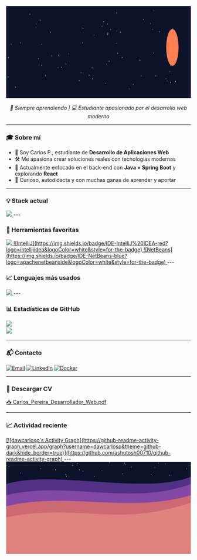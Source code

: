 <a href="https://github.com/dawcarlosp">
  <img src="https://raw.githubusercontent.com/dawcarlosp/dawcarlosp/main/header_split_animated_fixed.svg" width="100%" height="250px" />
</a>


<p align="center">
  <em>🧠 Siempre aprendiendo | 💻 Estudiante apasionado por el desarrollo web moderno</em>
</p>

---

### 🎓 Sobre mí

* 📍 Soy Carlos P., estudiante de **Desarrollo de Aplicaciones Web**
* 🛠️ Me apasiona crear soluciones reales con tecnologías modernas
* 🚀 Actualmente enfocado en el back-end con **Java + Spring Boot** y explorando **React**
* 🧩 Curioso, autodidacta y con muchas ganas de aprender y aportar

---

### 💡 Stack actual

<a href="https://github.com/dawcarlosp">
<img src="https://skillicons.dev/icons?i=java,spring,php,laravel,react,mysql,docker,html,css,git" />
<a/>
---

### 🧰 Herramientas favoritas

<a href="https://github.com/dawcarlosp">
<img src="https://skillicons.dev/icons?i=vscode,postman,mysql" />
</a>

<a href="https://github.com/dawcarlosp">
![IntelliJ](https://img.shields.io/badge/IDE-IntelliJ%20IDEA-red?logo=intellijidea&logoColor=white&style=for-the-badge)
</a>
<a href="https://github.com/dawcarlosp">
![NetBeans](https://img.shields.io/badge/IDE-NetBeans-blue?logo=apachenetbeanside&logoColor=white&style=for-the-badge)
</a>
---

### 📈 Lenguajes más usados

<a href="https://github.com/dawcarlosp">
<img src="https://github-readme-stats.vercel.app/api/top-langs/?username=dawcarlosp&layout=compact&theme=github_dark&langs_count=8" />
</a>
---

### 📊 Estadísticas de GitHub

<a href="https://github.com/dawcarlosp">
<img src="https://github-readme-stats.vercel.app/api?username=dawcarlosp&show_icons=true&theme=github_dark" />
</a>

<br/>


  
<img src="https://streak-stats.demolab.com?user=dawcarlosp&theme=github-dark&hide_border=true" />


---

### 📬 Contacto

[![Email](https://img.shields.io/badge/Email-dawcarlospereira@gmail.com-D14836?style=for-the-badge&logo=gmail&logoColor=white)](mailto:dawcarlospereira@gmail.com)
[![LinkedIn](https://img.shields.io/badge/LinkedIn-Carlos%20Pereira-0A66C2?style=for-the-badge&logo=linkedin&logoColor=white)](https://es.linkedin.com/in/carlos-pereira-285815334)
[![Docker](https://img.shields.io/badge/DockerHub-dawcarlosp-2496ED?style=for-the-badge&logo=docker&logoColor=white)](https://hub.docker.com/repositories/dawcarlosp)

---

### 📄 Descargar CV

[📥 Carlos_Pereira_Desarrollador_Web.pdf](https://github.com/dawcarlosp/dawcarlosp/raw/main/Carlos_Pereira_Desarrollador_Web.pdf)

---

### 📈 Actividad reciente

<a href="https://github.com/dawcarlosp">
[![dawcarlosp's Activity Graph](https://github-readme-activity-graph.vercel.app/graph?username=dawcarlosp&theme=github-dark&hide_border=true)](https://github.com/ashutosh00710/github-readme-activity-graph)
</a>
---

<a href="https://github.com/dawcarlosp">
  <img src="https://raw.githubusercontent.com/dawcarlosp/dawcarlosp/main/footer_waves_dynamic.svg" width="100%" height="250px" />
</a>
